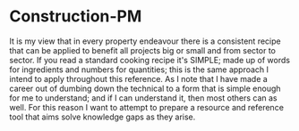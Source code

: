 # Construction-PM
It is my view that in every property endeavour there is a consistent recipe that can be applied to benefit all projects big or small and from sector to sector. If you read a standard cooking recipe it's SIMPLE; made up of words for ingredients and numbers for quantities; this is the same approach I intend to apply throughout this reference. As I note that I have made a career out of dumbing down the technical to a form that is simple enough for me to understand; and if I can understand it, then most others can as well. For this reason I want to attempt to prepare a resource and reference tool that aims solve knowledge gaps as they arise. 
